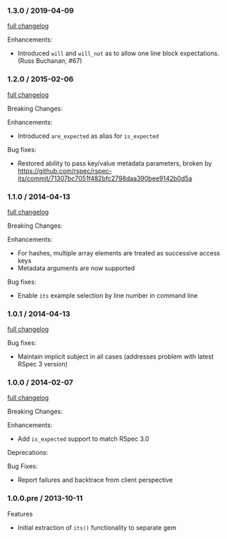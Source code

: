 ### 1.3.0 / 2019-04-09
[full changelog](http://github.com/rspec/rspec-its/compare/v1.2.0...v1.3.0)

Enhancements:
* Introduced `will` and `will_not` as to allow one line block expectations.
  (Russ Buchanan, #67)

### 1.2.0 / 2015-02-06
[full changelog](http://github.com/rspec/rspec-its/compare/v1.1.0...v1.2.0)

Breaking Changes:

Enhancements:
* Introduced `are_expected` as alias for `is_expected`

Bug fixes:
* Restored ability to pass key/value metadata parameters, broken by https://github.com/rspec/rspec-its/commit/71307bc7051f482bfc2798daa390bee9142b0d5a

### 1.1.0 / 2014-04-13
[full changelog](http://github.com/rspec/rspec-its/compare/v1.0.1...v1.1.0)

Breaking Changes:

Enhancements:
* For hashes, multiple array elements are treated as successive access keys
* Metadata arguments are now supported

Bug fixes:
* Enable `its` example selection by line number in command line


### 1.0.1 / 2014-04-13
[full changelog](http://github.com/rspec/rspec-its/compare/v1.0.0...v1.0.1)

Bug fixes:
* Maintain implicit subject in all cases (addresses problem with latest RSpec 3 version)

### 1.0.0 / 2014-02-07
[full changelog](http://github.com/rspec/rspec-its/compare/v1.0.0.pre...v1.0.0)

Breaking Changes:

Enhancements:
* Add `is_expected` support to match RSpec 3.0

Deprecations:

Bug Fixes:
* Report failures and backtrace from client perspective

### 1.0.0.pre / 2013-10-11

Features

* Initial extraction of `its()` functionality to separate gem

